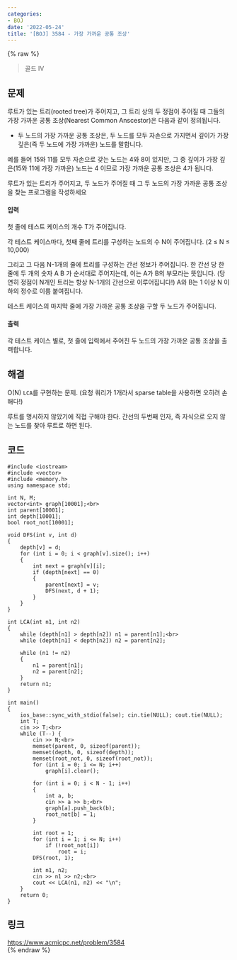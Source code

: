 ```yaml
---
categories:
- BOJ
date: '2022-05-24'
title: '[BOJ] 3584 - 가장 가까운 공통 조상'
---
```


{% raw %}
> 골드 IV<br>

## 문제
루트가 있는 트리(rooted tree)가 주어지고, 그 트리 상의 두 정점이 주어질 때 그들의 가장 가까운 공통 조상(Nearest Common Anscestor)은 다음과 같이 정의됩니다.

-   두 노드의 가장 가까운 공통 조상은, 두 노드를 모두 자손으로 가지면서 깊이가 가장 깊은(즉 두 노드에 가장 가까운) 노드를 말합니다.

예를 들어 15와 11를 모두 자손으로 갖는 노드는 4와 8이 있지만, 그 중 깊이가 가장 깊은(15와 11에 가장 가까운) 노드는 4 이므로 가장 가까운 공통 조상은 4가 됩니다.

루트가 있는 트리가 주어지고, 두 노드가 주어질 때 그 두 노드의 가장 가까운 공통 조상을 찾는 프로그램을 작성하세요

#### 입력
첫 줄에 테스트 케이스의 개수 T가 주어집니다.

각 테스트 케이스마다, 첫째 줄에 트리를 구성하는 노드의 수 N이 주어집니다. (2 ≤ N ≤ 10,000)

그리고 그 다음 N-1개의 줄에 트리를 구성하는 간선 정보가 주어집니다. 한 간선 당 한 줄에 두 개의 숫자 A B 가 순서대로 주어지는데, 이는 A가 B의 부모라는 뜻입니다. (당연히 정점이 N개인 트리는 항상 N-1개의 간선으로 이루어집니다!) A와 B는 1 이상 N 이하의 정수로 이름 붙여집니다.

테스트 케이스의 마지막 줄에 가장 가까운 공통 조상을 구할 두 노드가 주어집니다.

#### 출력

각 테스트 케이스 별로, 첫 줄에 입력에서 주어진 두 노드의 가장 가까운 공통 조상을 출력합니다.

## 해결
O(N) `LCA`를 구현하는 문제. (요청 쿼리가 1개라서 sparse table을 사용하면 오히려 손해다!)

루트를 명시하지 않았기에 직접 구해야 한다. 간선의 두번째 인자, 즉 자식으로 오지 않는 노드를 찾아 루트로 하면 된다. 

## 코드
```
#include <iostream>
#include <vector>
#include <memory.h>
using namespace std;

int N, M;
vector<int> graph[10001];<br>
int parent[10001];
int depth[10001];
bool root_not[10001];

void DFS(int v, int d)
{
	depth[v] = d;
	for (int i = 0; i < graph[v].size(); i++)
	{
		int next = graph[v][i];
		if (depth[next] == 0)
		{
			parent[next] = v;
			DFS(next, d + 1);
		}
	}
}

int LCA(int n1, int n2)
{
	while (depth[n1] > depth[n2]) n1 = parent[n1];<br>
	while (depth[n1] < depth[n2]) n2 = parent[n2];

	while (n1 != n2)
	{
		n1 = parent[n1];
		n2 = parent[n2];
	}
	return n1;
}

int main()
{
	ios_base::sync_with_stdio(false); cin.tie(NULL); cout.tie(NULL);
	int T;
	cin >> T;<br>
	while (T--) {
		cin >> N;<br>
		memset(parent, 0, sizeof(parent));
		memset(depth, 0, sizeof(depth));
		memset(root_not, 0, sizeof(root_not));
		for (int i = 0; i <= N; i++)
			graph[i].clear();

		for (int i = 0; i < N - 1; i++)
		{
			int a, b;
			cin >> a >> b;<br>
			graph[a].push_back(b);
			root_not[b] = 1;
		}

		int root = 1;
		for (int i = 1; i <= N; i++)
			if (!root_not[i])
				root = i;
		DFS(root, 1);

		int n1, n2;
		cin >> n1 >> n2;<br>
		cout << LCA(n1, n2) << "\n";
	}
	return 0;
}
```

## 링크
https://www.acmicpc.net/problem/3584<br>
{% endraw %}
